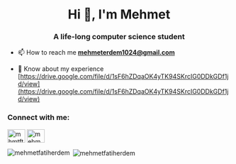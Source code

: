 <h1 align="center">Hi 👋, I'm Mehmet</h1>
<h3 align="center">A life-long computer science student</h3>

- 📫 How to reach me **mehmeterdem1024@gmail.com**

- 📄 Know about my experience [https://drive.google.com/file/d/1sF6hZDqaOK4yTK94SKrcIG0DDkGDf1jd/view](https://drive.google.com/file/d/1sF6hZDqaOK4yTK94SKrcIG0DDkGDf1jd/view)

<h3 align="left">Connect with me:</h3>
<p align="left">
<a href="https://twitter.com/mhmtftherdm" target="blank"><img align="center" src="https://raw.githubusercontent.com/rahuldkjain/github-profile-readme-generator/master/src/images/icons/Social/twitter.svg" alt="mhmtftherdm" height="30" width="40" /></a>
<a href="https://linkedin.com/in/mehmetfatiherdem" target="blank"><img align="center" src="https://raw.githubusercontent.com/rahuldkjain/github-profile-readme-generator/master/src/images/icons/Social/linked-in-alt.svg" alt="mehmetfatiherdem" height="30" width="40" /></a>
</p>

<p><img align="left" src="https://github-readme-stats.vercel.app/api/top-langs?username=mehmetfatiherdem&show_icons=true&locale=en&layout=compact" alt="mehmetfatiherdem" /></p>

<p>&nbsp;<img align="center" src="https://github-readme-stats.vercel.app/api?username=mehmetfatiherdem&show_icons=true&locale=en" alt="mehmetfatiherdem" /></p>
